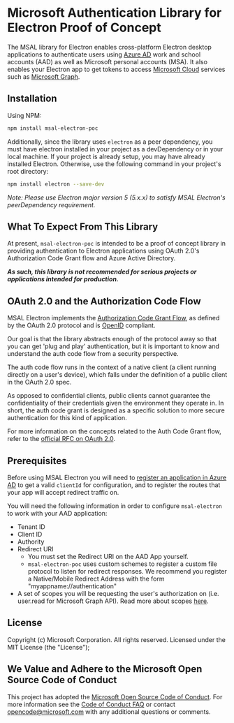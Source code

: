 
Microsoft Authentication Library for Electron Proof of Concept
==============================================================

The MSAL library for Electron enables cross-platform Electron desktop applications to authenticate users using [Azure AD](https://docs.microsoft.com/en-us/azure/active-directory/develop/v2-overview) work and school accounts (AAD) as well as Microsoft personal accounts (MSA). It also enables your Electron app to get tokens to access [Microsoft Cloud](https://cloud.microsoft.com) services such as [Microsoft Graph](https://graph.microsoft.io).

## Installation

Using NPM:

```bash
npm install msal-electron-poc
```

Additionally, since the library uses `electron` as a peer dependency, you must have electron installed in your project as a devDependency or in your local machine. If your project is already setup, you may have already installed Electron. Otherwise, use the following command in your project's root directory:


```bash
npm install electron --save-dev
```

*Note: Please use Electron major version 5 (5.x.x) to satisfy MSAL Electron's peerDependency requirement.*

## What To Expect From This Library

At present, `msal-electron-poc` is intended to be a proof of concept library in providing authentication to Electron applications using OAuth 2.0's Authorization Code Grant flow and Azure Active Directory. 

***As such, this library is not recommended for serious projects or applications intended for production.***

## OAuth 2.0 and the Authorization Code Flow

MSAL Electron implements the [Authorization Code Grant Flow](https://docs.microsoft.com/en-us/azure/active-directory/develop/v2-oauth2-auth-code-flow), as defined by the OAuth 2.0 protocol and is [OpenID](https://docs.microsoft.com/en-us/azure/active-directory/develop/v2-protocols-oidc) compliant.

Our goal is that the library abstracts enough of the protocol away so that you can get 'plug and play' authentication, but it is important to know and understand the auth code flow from a security perspective.

The auth code flow runs in the context of a native client (a client running directly on a user's device), which falls under the definition of a public client in the OAuth 2.0 spec.

As opposed to confidential clients, public clients cannot guarantee the confidentiality of their credentials given the environment they operate in. In short, the auth code grant is designed as a specific solution to more secure authentication for this kind of application.

For more information on the concepts related to the Auth Code Grant flow, refer to the [official RFC on OAuth 2.0](https://tools.ietf.org/html/rfc6749#section-1.3.1).


## Prerequisites

Before using MSAL Electron you will need to [register an application in Azure AD](https://docs.microsoft.com/en-us/azure/active-directory/develop/quickstart-register-app) to get a valid `clientId` for configuration, and to register the routes that your app will accept redirect traffic on.

You will need the following information in order to configure `msal-electron` to work with your AAD application:

+ Tenant ID
+ Client ID
+ Authority
+ Redirect URI
    + You must set the Redirect URI on the AAD App yourself.
    + `msal-electron-poc` uses custom schemes to register a custom file protocol to listen for redirect responses. We recommend you register a Native/Mobile Redirect Address with the form "myappname://authentication"
+ A set of scopes you will be requesting the user's authorization on (i.e. user.read for Microsoft Graph API). Read more about scopes [here](https://docs.microsoft.com/en-us/azure/active-directory/develop/v2-permissions-and-consent).

## License

Copyright (c) Microsoft Corporation.  All rights reserved. Licensed under the MIT License (the "License");

## We Value and Adhere to the Microsoft Open Source Code of Conduct

This project has adopted the [Microsoft Open Source Code of Conduct](https://opensource.microsoft.com/codeofconduct/). For more information see the [Code of Conduct FAQ](https://opensource.microsoft.com/codeofconduct/faq/) or contact [opencode@microsoft.com](mailto:opencode@microsoft.com) with any additional questions or comments.
